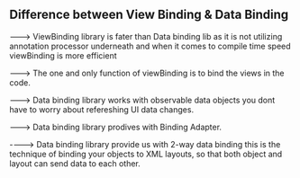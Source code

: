 ## Difference between View Binding & Data Binding

---> ViewBinding library is fater than Data binding lib as it is not utilizing annotation processor underneath and when it comes to compile time speed viewBinding is more efficient

---> The one and only function of viewBinding is to bind the views in the code.

---> Data binding library works with observable data objects you dont have to worry about refereshing UI data changes.

---> Data binding library prodives with Binding Adapter.

----> Data binding library provide us with 2-way data binding this is the technique of binding your objects to XML layouts, so that both object and layout can send data to each other.
